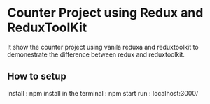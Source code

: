 # Counter Project using Redux and ReduxToolKit

It show the counter project using vanila reduxa and reduxtoolkit to demonestrate the 
difference between redux and reduxtoolkit.


## How to setup

install : npm install
in the terminal : npm start
run : localhost:3000/

